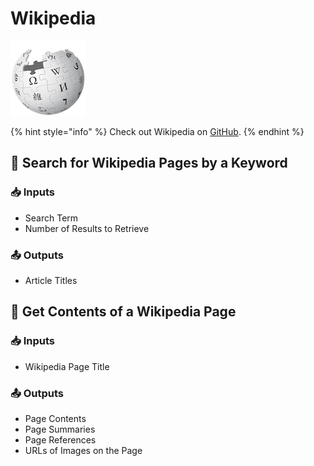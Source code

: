 # Wikipedia

![Pull information from Wikipedia.](../../.gitbook/assets/wikipedia.png)

{% hint style="info" %}
Check out Wikipedia on [GitHub](https://github.com/goldsmith/Wikipedia).
{% endhint %}

## 🔎 Search for Wikipedia Pages by a Keyword

### 📥 Inputs

* Search Term
* Number of Results to Retrieve

### 📤 Outputs

* Article Titles

## 📖 Get Contents of a Wikipedia Page

### 📥 Inputs

* Wikipedia Page Title

### 📤 Outputs

* Page Contents
* Page Summaries
* Page References
* URLs of Images on the Page

